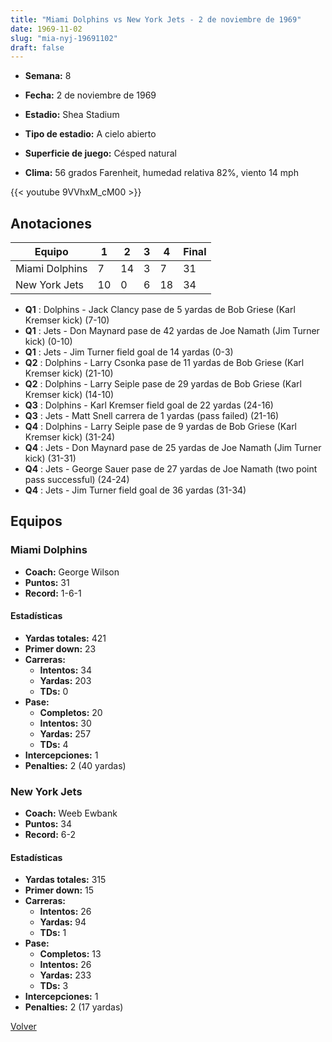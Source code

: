 ```yaml
---
title: "Miami Dolphins vs New York Jets - 2 de noviembre de 1969"
date: 1969-11-02
slug: "mia-nyj-19691102"
draft: false
---
```


* **Semana:** 8
* **Fecha:** 2 de noviembre de 1969

* **Estadio:** Shea Stadium
* **Tipo de estadio:** A cielo abierto
* **Superficie de juego:** Césped natural
* **Clima:** 56 grados Farenheit, humedad relativa 82%, viento 14 mph


{{< youtube 9VVhxM_cM00 >}}


## Anotaciones
| Equipo | 1 | 2 | 3 | 4 | Final |
|--------|---|---|---|---|-------|
| Miami Dolphins  | 7 | 14 | 3 | 7  | 31 |
| New York Jets  | 10 | 0 | 6 | 18  | 34 |
* **Q1** : Dolphins - Jack Clancy pase de 5 yardas de Bob Griese (Karl Kremser kick) (7-10)
* **Q1** : Jets - Don Maynard pase de 42 yardas de Joe Namath (Jim Turner kick) (0-10)
* **Q1** : Jets - Jim Turner field goal de 14 yardas (0-3)
* **Q2** : Dolphins - Larry Csonka pase de 11 yardas de Bob Griese (Karl Kremser kick) (21-10)
* **Q2** : Dolphins - Larry Seiple pase de 29 yardas de Bob Griese (Karl Kremser kick) (14-10)
* **Q3** : Dolphins - Karl Kremser field goal de 22 yardas (24-16)
* **Q3** : Jets - Matt Snell carrera de 1 yardas (pass failed) (21-16)
* **Q4** : Dolphins - Larry Seiple pase de 9 yardas de Bob Griese (Karl Kremser kick) (31-24)
* **Q4** : Jets - Don Maynard pase de 25 yardas de Joe Namath (Jim Turner kick) (31-31)
* **Q4** : Jets - George Sauer pase de 27 yardas de Joe Namath (two point pass successful) (24-24)
* **Q4** : Jets - Jim Turner field goal de 36 yardas (31-34)


## Equipos


### Miami Dolphins
* **Coach:** George Wilson
* **Puntos:** 31
* **Record:** 1-6-1
#### Estadísticas
* **Yardas totales:** 421
* **Primer down:** 23
* **Carreras:**
  * **Intentos:** 34
  * **Yardas:** 203
  * **TDs:** 0
* **Pase:**
  * **Completos:** 20
  * **Intentos:** 30
  * **Yardas:** 257
  * **TDs:** 4
* **Intercepciones:** 1
* **Penalties:** 2 (40 yardas)

### New York Jets
* **Coach:** Weeb Ewbank
* **Puntos:** 34
* **Record:** 6-2
#### Estadísticas
* **Yardas totales:** 315
* **Primer down:** 15
* **Carreras:**
  * **Intentos:** 26
  * **Yardas:** 94
  * **TDs:** 1
* **Pase:**
  * **Completos:** 13
  * **Intentos:** 26
  * **Yardas:** 233
  * **TDs:** 3
* **Intercepciones:** 1
* **Penalties:** 2 (17 yardas)


[Volver](/historia/1969)
